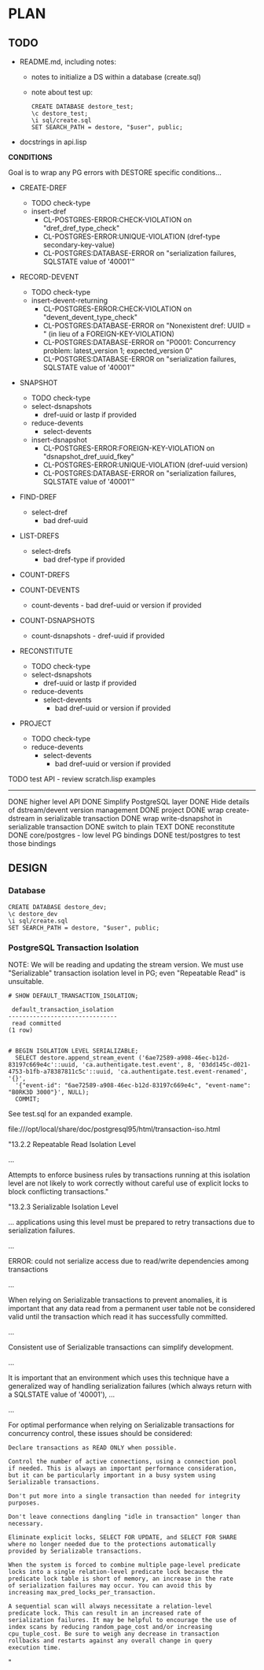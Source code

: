 # PLAN #####################################################################


## TODO #######################################################################


- README.md, including notes:

  - notes to initialize a DS within a database (create.sql)

  - note about test up:
  
        CREATE DATABASE destore_test;
        \c destore_test;
        \i sql/create.sql
        SET SEARCH_PATH = destore, "$user", public;


- docstrings in api.lisp




**CONDITIONS**

Goal is to wrap any PG errors with DESTORE specific conditions...


- CREATE-DREF
  - TODO check-type
  - insert-dref
    - CL-POSTGRES-ERROR:CHECK-VIOLATION on "dref_dref_type_check"
    - CL-POSTGRES-ERROR:UNIQUE-VIOLATION (dref-type secondary-key-value)
    - CL-POSTGRES:DATABASE-ERROR on "serialization failures, SQLSTATE value of '40001'"
  

- RECORD-DEVENT
  - TODO check-type
  - insert-devent-returning
    - CL-POSTGRES-ERROR:CHECK-VIOLATION on "devent_devent_type_check"
    - CL-POSTGRES:DATABASE-ERROR on "Nonexistent dref: UUID = " (in lieu of a FOREIGN-KEY-VIOLATION)
    - CL-POSTGRES:DATABASE-ERROR on "P0001: Concurrency problem: latest_version 1; expected_version 0"
    - CL-POSTGRES:DATABASE-ERROR on "serialization failures, SQLSTATE value of '40001'"
  

- SNAPSHOT
  - TODO check-type
  - select-dsnapshots
    - dref-uuid or lastp if provided
  - reduce-devents
    - select-devents
  - insert-dsnapshot
    - CL-POSTGRES-ERROR:FOREIGN-KEY-VIOLATION on "dsnapshot_dref_uuid_fkey"
    - CL-POSTGRES-ERROR:UNIQUE-VIOLATION (dref-uuid version)
    - CL-POSTGRES:DATABASE-ERROR on "serialization failures, SQLSTATE value of '40001'"



- FIND-DREF
  - select-dref
    - bad dref-uuid

- LIST-DREFS
  - select-drefs
    - bad dref-type if provided  

- COUNT-DREFS

- COUNT-DEVENTS
  - count-devents - bad dref-uuid or version if provided

- COUNT-DSNAPSHOTS
  - count-dsnapshots - dref-uuid if provided



- RECONSTITUTE
  - TODO check-type
  - select-dsnapshots
    - dref-uuid or lastp if provided
  - reduce-devents
    - select-devents
      - bad dref-uuid or version if provided


- PROJECT
  - TODO check-type
  - reduce-devents
    - select-devents
      - bad dref-uuid or version if provided







TODO test API - review scratch.lisp examples

-------------------------------------------------------------------------------

DONE higher level API
DONE Simplify PostgreSQL layer
DONE Hide details of dstream/devent version management
DONE project
DONE wrap create-dstream in serializable transaction
DONE wrap write-dsnapshot in serializable transaction
DONE switch to plain TEXT
DONE reconstitute
DONE core/postgres - low level PG bindings
DONE test/postgres to test those bindings



## DESIGN #####################################################################

### Database

    CREATE DATABASE destore_dev;
    \c destore_dev
    \i sql/create.sql
    SET SEARCH_PATH = destore, "$user", public;

### PostgreSQL Transaction Isolation

NOTE: We will be reading and updating the stream version. We must use
"Serializable" transaction isolation level in PG; even "Repeatable
Read" is unsuitable.

    # SHOW DEFAULT_TRANSACTION_ISOLATION;

     default_transaction_isolation 
    -------------------------------
     read committed
    (1 row)


    # BEGIN ISOLATION LEVEL SERIALIZABLE;
      SELECT destore.append_stream_event ('6ae72589-a908-46ec-b12d-83197c669e4c'::uuid, 'ca.authentigate.test.event', 8, '03dd145c-d021-4753-b1fb-a78387811c5c'::uuid, 'ca.authentigate.test.event-renamed', '{}',
      '{"event-id": "6ae72589-a908-46ec-b12d-83197c669e4c", "event-name": "B0RK3D 3000"}', NULL);
      COMMIT;

See test.sql for an expanded example.


file:///opt/local/share/doc/postgresql95/html/transaction-iso.html

"13.2.2 Repeatable Read Isolation Level

...

Attempts to enforce business rules by transactions running at this
isolation level are not likely to work correctly without careful use
of explicit locks to block conflicting transactions."

"13.2.3 Serializable Isolation Level

... applications using this level must be prepared to retry
transactions due to serialization failures.

...

ERROR:  could not serialize access due to read/write dependencies among transactions

...

When relying on Serializable transactions to prevent anomalies, it is
important that any data read from a permanent user table not be
considered valid until the transaction which read it has successfully
committed.

...

Consistent use of Serializable transactions can simplify development.

...

It is important that an environment which uses this technique have a
generalized way of handling serialization failures (which always
return with a SQLSTATE value of '40001'), ...

...

For optimal performance when relying on Serializable transactions for
concurrency control, these issues should be considered:

    Declare transactions as READ ONLY when possible.

    Control the number of active connections, using a connection pool
    if needed. This is always an important performance consideration,
    but it can be particularly important in a busy system using
    Serializable transactions.

    Don't put more into a single transaction than needed for integrity
    purposes.

    Don't leave connections dangling "idle in transaction" longer than
    necessary.

    Eliminate explicit locks, SELECT FOR UPDATE, and SELECT FOR SHARE
    where no longer needed due to the protections automatically
    provided by Serializable transactions.

    When the system is forced to combine multiple page-level predicate
    locks into a single relation-level predicate lock because the
    predicate lock table is short of memory, an increase in the rate
    of serialization failures may occur. You can avoid this by
    increasing max_pred_locks_per_transaction.

    A sequential scan will always necessitate a relation-level
    predicate lock. This can result in an increased rate of
    serialization failures. It may be helpful to encourage the use of
    index scans by reducing random_page_cost and/or increasing
    cpu_tuple_cost. Be sure to weigh any decrease in transaction
    rollbacks and restarts against any overall change in query
    execution time.

"
